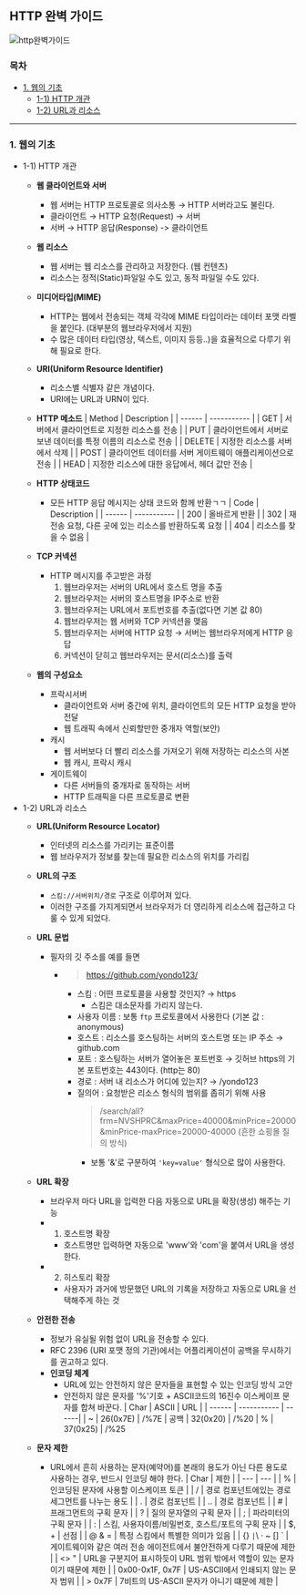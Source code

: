 
## HTTP 완벽 가이드 
![http완벽가이드](https://user-images.githubusercontent.com/46988995/88808489-e9e86f80-d1ed-11ea-80cc-b9b06fe49905.jpg)
### 목차
+ [1. 웹의 기초](#1.-웹의-기초)
    + [1-1) HTTP 개관](#http-개관)
    + [1-2) URL과 리소스](#URL과-리소스)

- - -
### 1. 웹의 기초
+ 1-1) HTTP 개관
    +  **웹 클라이언트와 서버**
        + 웹 서버는 HTTP 프로토콜로 의사소통 → HTTP 서버라고도 불린다.
        + 클라이언트 → HTTP 요청(Request) → 서버
        + 서버 → HTTP 응답(Response) -> 클라이언트
    
    + **웹 리소스**
        + 웹 서버는 웹 리소스를 관리하고 저장한다. (웹 컨텐츠)
        + 리소스는 정적(Static)파일일 수도 있고, 동적 파일일 수도 있다.
    
    + **미디어타입(MIME)**
        + HTTP는 웹에서 전송되는 객체 각각에 MIME 타입이라는 데이터 포맷 라벨을 붙인다. (대부분의 웹브라우저에서 지원)
        + 수 많은 데이터 타입(영상, 텍스트, 이미지 등등..)을 효율적으로 다루기 위해 필요로 한다.
    + **URI(Uniform Resource Identifier)**
        + 리소스별 식별자 같은 개념이다.
        + URI에는 URL과 URN이 있다.
    + **HTTP 메소드**
        | Method | Description |
        | ------ | ----------- |
        | GET | 서버에서 클라이언트로 지정한 리소스를 전송 |
        | PUT | 클라이언트에서 서버로 보낸 데이터를 특정 이름의 리소스로 전송 |
        | DELETE | 지정한 리소스를 서버에서 삭제 |
        | POST | 클라이언트 데이터를 서버 게이트웨이 애플리케이션으로 전송 |
        | HEAD | 지정한 리소스에 대한 응답에서, 헤더 값만 전송 |

    + **HTTP 상태코드**
        + 모든 HTTP 응답 메시지는 상태 코드와 함께 반환ㄱㄱ
            | Code | Description |
            | ------ | ----------- |
            | 200 | 올바르게 반환 |
            | 302 | 재전송 요청, 다른 곳에 있는 리소스를 반환하도록 요청 |
            | 404 | 리소스를 찾을 수 없음 |
    
    + **TCP 커넥션**
        + HTTP 메시지를 주고받은 과정
            1. 웹브라우저는 서버의 URL에서 호스트 명을 추출
            2. 웹브라우저는 서버의 호스트명을 IP주소로 반환
            3. 웹브라우저는 URL에서 포트번호를 추출(없다면 기본 값 80)
            4. 웹브라우저는 웹 서버와 TCP 커넥션을 맺음
            5. 웹브라우저는 서버에 HTTP 요청 → 서버는 웹브라우저에게 HTTP 응답
            6. 커넥션이 닫히고 웹브라우저는 문서(리소스)를 출력

    + **웹의 구성요소**
        - 프락시서버
            + 클라이언트와 서버 중간에 위치, 클라이언트의 모든 HTTP 요청을 받아 전달
            + 웹 트래픽 속에서 신뢰할만한 중개자 역할(보안)
        - 캐시
            + 웹 서버보다 더 빨리 리소스를 가져오기 위해 저장하는 리소스의 사본
            + 웹 캐시, 프락시 캐시
        - 게이트웨이
            + 다른 서버들의 중개자로 동작하는 서버
            + HTTP 트래픽을 다른 프로토콜로 변환
+ 1-2) URL과 리소스
    + **URL(Uniform Resource Locator)**
        + 인터넷의 리소스를 가리키는 표준이름
        + 웹 브라우저가 정보를 찾는데 필요한 리소스의 위치를 가리킴
    
    + **URL의 구조**
        + `스킴://서버위치/경로` 구조로 이루어져 있다.
        + 이러한 구조를 가지게되면서 브라우저가 더 영리하게 리소스에 접근하고 다룰 수 있게 되었다.

    + **URL 문법**
        + 필자의 깃 주소를 예를 들면
            + > https://github.com/yondo123/
                + 스킴 : 어떤 프로토콜을 사용할 것인지? → https
                    + 스킴은 대소문자를 가리지 않는다.
                + 사용자 이름 : 보통 `ftp` 프로토콜에서 사용한다 (기본 값 : anonymous)
                + 호스트 : 리소스를 호스팅하는 서버의 호스트명 또는 IP 주소 → github.com
                + 포트 : 호스팅하는 서버가 열어놓은 포트번호  → 깃허브 https의 기본 포트번호는 443이다. (http는 80)
                + 경로 : 서버 내 리소스가 어디에 있는지?  → /yondo123
                + 질의어 : 요청받은 리소스 형식의 범위를 좁히기 위해 사용
                    > /search/all?frm=NVSHPRC&maxPrice=40000&minPrice=20000&minPrice-maxPrice=20000-40000 (흔한 쇼핑몰 질의 방식)
                    + 보통 '&'로 구분하여 `'key=value'` 형식으로 많이 사용한다. 
    
    + **URL 확장**
        + 브라우저 마다 URL을 입력한 다음 자동으로 URL을 확장(생성) 해주는 기능
        + 1. 호스트명 확장
            + 호스트명만 입력하면 자동으로 'www'와 'com'을 붙여서 URL을 생성한다.
        + 2. 히스토리 확장
            + 사용자가 과거에 방문했던 URL의 기록을 저장하고 자동으로 URL을 선택해주게 하는 것

    + **안전한 전송**
        + 정보가 유실될 위험 없이 URL을 전송할 수 있다.
        + RFC 2396 (URI 포맷 정의 기관)에서는 어플리케이션이 공백을 무시하기를 권고하고 있다.
        + **인코딩 체계**
            - URL에 있는 안전하지 않은 문자들을 표현할 수 있는 인코딩 방식 고안
            - 안전하지 않은 문자를 '%'기호 + ASCII코드의 16진수 이스케이프 문자를 합쳐 바꾼다.
                | Char | ASCII | URL |
                | ------ | ----------- | ------| 
                | ~ | 26(0x7E) | /%7E
                | 공백 | 32(0x20) | /%20
                | % | 37(0x25) | /%25
    
    + **문자 제한**
        + URL에서 흔히 사용하는 문자(예약어)를 본래의 용도가 아닌 다른 용도로 사용하는 경우, 반드시 인코딩 해야 한다.
            | Char | 제한 |
            | --- | --- |
            | % | 인코딩된 문자에 사용할 이스케이프 토큰 |
            | / | 경로 컴포넌트에있는 경로 세그먼트를 나누는 용도 |
            | . | 경로 컴포넌트 |
            | .. | 경로 컴포넌트 |
            | # | 프래그먼트의 구획 문자 |
            | ? | 질의 문자열의 구획 문자  |
            | ; | 파라미터의 구획 문자 |
            | : | 스킴, 사용자이름/비밀번호, 호스트/포트의 구획 문자 |
            | $, + | 선점 |
            | @ & = | 특정 스킴에서 특별한 의미가 있음 |
            | {} `|`\ · ~ [] ` | 게이트웨이와 같은 여러 전송 에이전트에서 불안전하게 다루기 때문에 제한 |
            | <> " | URL을 구분지어 표시하듯이 URL 범위 밖에서 역할이 있는 문자이기 때문에 제한 |
            | 0x00-0x1F, 0x7F | US-ASCII에서 인쇄되지 않는 문자 범위 |
            | > 0x7F | 7비트의 US-ASCII 문자가 아니기 떄문에 제한 |

    


